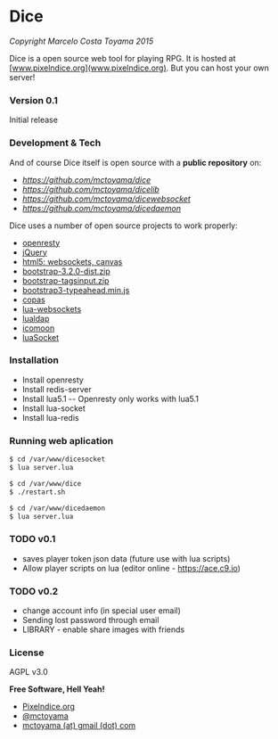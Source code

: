 # Dice
*Copyright Marcelo Costa Toyama 2015*

Dice is a open source web tool for playing RPG. It is hosted at [www.pixelndice.org](www.pixelndice.org). But you can host your own server!

### Version 0.1
Initial release

### Development & Tech
And of course Dice itself is open source with a **public repository** on:
- *https://github.com/mctoyama/dice*
- *https://github.com/mctoyama/dicelib*
- *https://github.com/mctoyama/dicewebsocket*
- *https://github.com/mctoyama/dicedaemon*

Dice uses a number of open source projects to work properly:
* [openresty](https://openresty.org/)
* [jQuery](https://jquery.com/)
* [html5: websockets, canvas](https://developer.mozilla.org/en-US/docs/Web/Guide/HTML/HTML5)
* [bootstrap-3.2.0-dist.zip](http://getbootstrap.com/)
* [bootstrap-tagsinput.zip](http://timschlechter.github.io/bootstrap-tagsinput/examples/)
* [bootstrap3-typeahead.min.js](https://github.com/bassjobsen/Bootstrap-3-Typeahead)
* [copas](http://keplerproject.github.io/copas/manual.html#install)
* [lua-websockets](https://github.com/lipp/lua-websockets)
* [lualdap](http://git.zx2c4.com/lualdap/)
* [icomoon](https://icomoon.io/app/#/select)
* [luaSocket](http://w3.impa.br/~diego/software/luasocket/)

### Installation

- Install openresty
- Install redis-server
- Install lua5.1 -- Openresty only works with lua5.1
- Install lua-socket
- Install lua-redis


### Running web aplication

```sh
$ cd /var/www/dicesocket
$ lua server.lua
```

```sh
$ cd /var/www/dice
$ ./restart.sh
```

```sh
$ cd /var/www/dicedaemon
$ lua server.lua
```

### TODO v0.1
- saves player token json data (future use with lua scripts)
- Allow player scripts on lua (editor online - https://ace.c9.io)

### TODO v0.2
- change account info (in special user email)
- Sending lost password through email
- LIBRARY - enable share images with friends

### License
AGPL v3.0

**Free Software, Hell Yeah!**

- [Pixelndice.org](http://wwww.pixelndice.org)
- [@mctoyama](http://twitter.com/mctoyama)
- [mctoyama (at) gmail (dot) com](mctoyama@gmail.com)
